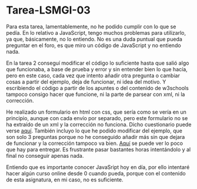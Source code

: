 # Tarea-LSMGI-03

Para esta tarea, lamentablemente, no he podido cumplir con lo que se pedía. En lo relativo a JavaScript, tengo muchos problemas para utilizarlo, ya que, básicamente, no lo entiendo. No es una duda puntual que pueda preguntar en el foro, es que miro un código de JavaScript y no entiendo nada.  

En la tarea 2 conseguí modificar el código lo suficiente hasta que salió algo que funcionaba, a base de prueba y error y sin entender bien lo que hacía, pero en este caso, cada vez que intento añadir otra pregunta o cambiar cosas a partir del ejemplo, deja de funcionar, ni idea del motivo. Y escribiendo el código a partir de los apuntes o del contenido de w3schools tampoco consigo hacer que funcione, ni la parte de parsear con xml, ni la corrección.   

He realizado un formulario en html con css, que sería como se vería en un principio, aunque con cada envío por separado, pero este formulario no se ha extraído de un xml y la corrección no funciona. Dicho cuestionario puede verse [aquí](https://rawgit.com/AlbertoSB/Tarea-LMSGI-03-Formulario-HTML/master/index_questions.html). También incluyo lo que he podido modificar del ejemplo, que son solo 3 preguntas porque no he conseguido añadir más sin que dejara de funcionar y la corrección tampoco va bien. [Aquí](https://rawgit.com/AlbertoSB/Tarea-LSMGI-03/master/index.html) se puede ver lo poco que hay para entregar. Es frustrante pasar bastantes horas intentándolo y al final no conseguir apenas nada.

Entiendo que es importante conocer JavaSript hoy en día, por ello intentaré hacer algún curso online desde 0 cuando pueda, porque con el contenido de esta asignatura, en mi caso, no es suficiente.  
